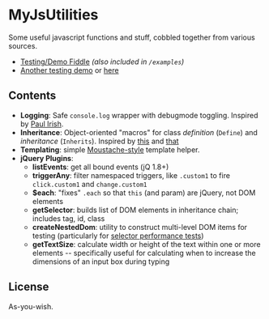 MyJsUtilities
=============

Some useful javascript functions and stuff, cobbled together from various sources.

- [Testing/Demo Fiddle](http://jsfiddle.net/drzaus/cTy3Q/) _(also included in `/examples`)_
- [Another testing demo](http://codepen.io/zaus/pen/Bvaow) or [here](http://jsfiddle.net/drzaus/8bvar/10/)

Contents
--------

* **Logging**: Safe `console.log` wrapper with debugmode toggling.  Inspired by [Paul Irish](http://paulirish.com/2009/log-a-lightweight-wrapper-for-consolelog/).
* **Inheritance**: Object-oriented "macros" for class _definition_ (`Define`) and _inheritance_ (`Inherits`).  Inspired by [this](http://phrogz.net/js/classes/OOPinJS2.html) and [that](http://www.htmlgoodies.com/html5/tutorials/create-an-object-oriented-javascript-class-constructor.html)
* **Templating**: simple [Moustache-style](https://github.com/janl/mustache.js) template helper.
* **jQuery Plugins**:
    - **listEvents**: get all bound events (jQ 1.8+)
    - **triggerAny**: filter namespaced triggers, like `.custom1` to fire `click.custom1` and `change.custom1`
    - **$each**: "fixes" `.each` so that `this` (and param) are jQuery, not DOM elements
    - **getSelector**: builds list of DOM elements in inheritance chain; includes tag, id, class
    - **createNestedDom**: utility to construct multi-level DOM items for testing (particularly for [selector performance tests](http://jsperf.com/jquery-context-or-no-context/7))
    - **getTextSize**: calculate width or height of the text within one or more elements -- specifically useful for calculating when to increase the dimensions of an input box during typing

License
-------

As-you-wish.